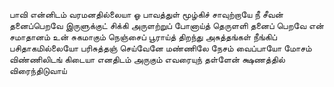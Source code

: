 
பாவி என்னிடம் வரமனதில்லையா ஓ
பாவத்துள் மூழ்கிச் சாவுற்றாயே நீ
சீவன் தனைப்பெறவே
இருளுக்குட் சிக்கி அருளற்றுப் போனாய்த்
தெருளளி தனைப் பெறவே
என் சமாதானம் உன் சுகமாகும்
நெஞ்சைப் பூராய்த் திறந்து
அசுத்தங்கள் நீங்கிப் பசிதாகமில்லையோ
பரிசுத்தஞ் செய்வேனே
மண்ணிலே நேசம் வைப்பாயோ மோசம்
விண்ணிலிடங் கிடையா
எனதிடம் அருகும் எவரையுந் தள்ளேன்
க்ஷணத்தில் விரைந்திடுவாய்


